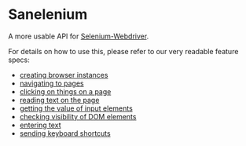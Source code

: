 # Sanelenium

A more usable API for [Selenium-Webdriver](https://www.npmjs.com/package/selenium-webdriver).

For details on how to use this, please refer to our very readable feature specs:
* [creating browser instances](features/creating_browser_instances.feature)
* [navigating to pages](features/navigating_to_pages.feature)
* [clicking on things on a page](features/click.feature)
* [reading text on the page](features/text.feature)
* [getting the value of input elements](features/val.feature)
* [checking visibility of DOM elements](features/is.feature)
* [entering text](features/send_keys.feature)
* [sending keyboard shortcuts](features/send_shortcut.feature)
